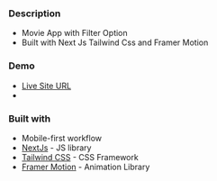 <!-- Write Description: Movie App with Filter Option   -->

### Description

- Movie App with Filter Option
- Built with Next Js Tailwind Css and Framer Motion

### Demo

- [Live Site URL](https://movie-app-framer-motion.vercel.app/)
-

### Built with

- Mobile-first workflow
- [NextJs](https://nextjs.org/) - JS library
- [Tailwind CSS](https://tailwindcss.com) - CSS Framework
- [Framer Motion](https://www.framer.com/motion/) - Animation Library
